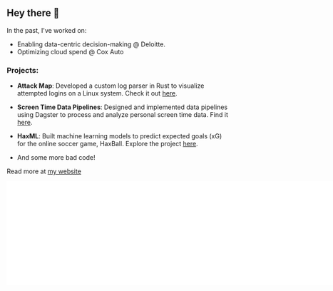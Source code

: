 ## Hey there 👋

In the past, I've worked on:
- Enabling data-centric decision-making @ Deloitte.
- Optimizing cloud spend @ Cox Auto


### Projects:
- **Attack Map**: Developed a custom log parser in Rust to visualize attempted logins on a Linux system. Check it out [here](https://github.com/notedwin/attack-map).
- **Screen Time Data Pipelines**: Designed and implemented data pipelines using Dagster to process and analyze personal screen time data. Find it [here](https://github.com/notedwin/log-screen).
- **HaxML**: Built machine learning models to predict expected goals (xG) for the online soccer game, HaxBall. Explore the project [here](https://github.com/vingkan/haxml).

- And some more bad code!  

Read more at [my website](https://notedwin.com)

<div style="display:flex">
    <img src="https://raw.githubusercontent.com/notedwin/github-stats/master/generated/overview.svg#gh-dark-mode-only" alt="overview" width="400" />
    <img src="https://raw.githubusercontent.com/notedwin/github-stats/master/generated/languages.svg#gh-dark-mode-only" alt="languages" width="400" />
</div>
